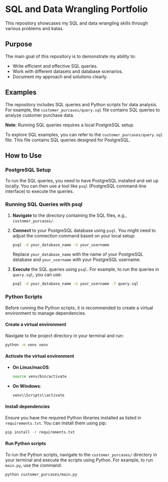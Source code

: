 # SQL and Data Wrangling Portfolio

This repository showcases my SQL and data wrangling skills through various problems and katas.

## Purpose

The main goal of this repository is to demonstrate my ability to:

*   Write efficient and effective SQL queries.
*   Work with different datasets and database scenarios.
*   Document my approach and solutions clearly.

## Examples

The repository includes SQL queries and Python scripts for data analysis. For example, the `customer_purcases/query.sql` file contains SQL queries to analyze customer purchase data.

**Note**: Running SQL queries requires a local PostgreSQL setup.

To explore SQL examples, you can refer to the `customer_purcases/query.sql` file. This file contains SQL queries designed for PostgreSQL.

## How to Use

### PostgreSQL Setup

To run the SQL queries, you need to have PostgreSQL installed and set up locally. You can then use a tool like `psql` (PostgreSQL command-line interface) to execute the queries.

### Running SQL Queries with psql

1.  **Navigate** to the directory containing the SQL files, e.g., `customer_purcases/`.
2.  **Connect** to your PostgreSQL database using `psql`. You might need to adjust the connection command based on your local setup:

    ```bash
    psql -d your_database_name -U your_username
    ```

    Replace `your_database_name` with the name of your PostgreSQL database and `your_username` with your PostgreSQL username.

3.  **Execute** the SQL queries using `psql`. For example, to run the queries in `query.sql`, you can use:

    ```bash
    psql -d your_database_name -U your_username -f query.sql
    ```

### Python Scripts

Before running the Python scripts, it is recommended to create a virtual environment to manage dependencies.

#### Create a virtual environment

Navigate to the project directory in your terminal and run:

```bash
python -m venv venv
```

#### Activate the virtual environment

*   **On Linux/macOS**:

    ```bash
    source venv/bin/activate
    ```

*   **On Windows**:

    ```bash
    venv\\Scripts\\activate
    ```

#### Install dependencies

Ensure you have the required Python libraries installed as listed in `requirements.txt`. You can install them using pip:

```bash
pip install -r requirements.txt
```

#### Run Python scripts

To run the Python scripts, navigate to the `customer_purcases/` directory in your terminal and execute the scripts using Python. For example, to run `main.py`, use the command:

```bash
python customer_purcases/main.py
```
